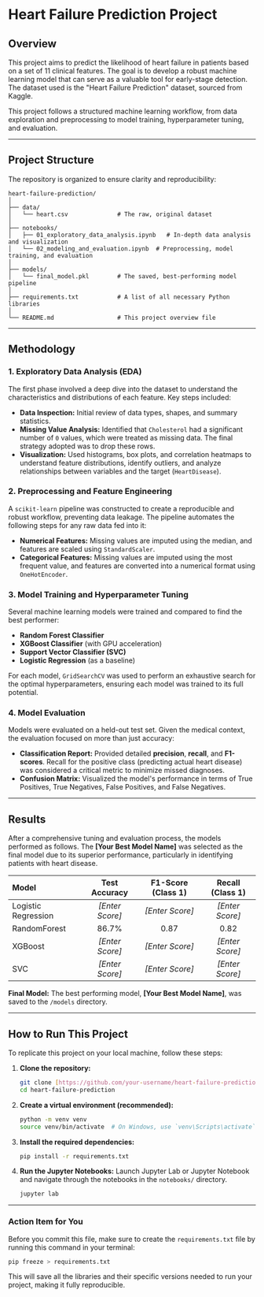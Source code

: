 # Heart Failure Prediction Project

## Overview

This project aims to predict the likelihood of heart failure in patients based on a set of 11 clinical features. The goal is to develop a robust machine learning model that can serve as a valuable tool for early-stage detection. The dataset used is the "Heart Failure Prediction" dataset, sourced from Kaggle.

This project follows a structured machine learning workflow, from data exploration and preprocessing to model training, hyperparameter tuning, and evaluation.

---

## Project Structure

The repository is organized to ensure clarity and reproducibility:

```
heart-failure-prediction/
│
├── data/
│   └── heart.csv              # The raw, original dataset
│
├── notebooks/
│   ├── 01_exploratory_data_analysis.ipynb   # In-depth data analysis and visualization
│   └── 02_modeling_and_evaluation.ipynb  # Preprocessing, model training, and evaluation
│
├── models/
│   └── final_model.pkl        # The saved, best-performing model pipeline
│
├── requirements.txt           # A list of all necessary Python libraries
│
└── README.md                  # This project overview file
```

---

## Methodology

### 1. Exploratory Data Analysis (EDA)
The first phase involved a deep dive into the dataset to understand the characteristics and distributions of each feature. Key steps included:
* **Data Inspection:** Initial review of data types, shapes, and summary statistics.
* **Missing Value Analysis:** Identified that `Cholesterol` had a significant number of `0` values, which were treated as missing data. The final strategy adopted was to drop these rows.
* **Visualization:** Used histograms, box plots, and correlation heatmaps to understand feature distributions, identify outliers, and analyze relationships between variables and the target (`HeartDisease`).

### 2. Preprocessing and Feature Engineering
A `scikit-learn` pipeline was constructed to create a reproducible and robust workflow, preventing data leakage. The pipeline automates the following steps for any raw data fed into it:
* **Numerical Features:** Missing values are imputed using the median, and features are scaled using `StandardScaler`.
* **Categorical Features:** Missing values are imputed using the most frequent value, and features are converted into a numerical format using `OneHotEncoder`.

### 3. Model Training and Hyperparameter Tuning
Several machine learning models were trained and compared to find the best performer:
* **Random Forest Classifier**
* **XGBoost Classifier** (with GPU acceleration)
* **Support Vector Classifier (SVC)**
* **Logistic Regression** (as a baseline)

For each model, `GridSearchCV` was used to perform an exhaustive search for the optimal hyperparameters, ensuring each model was trained to its full potential.

### 4. Model Evaluation
Models were evaluated on a held-out test set. Given the medical context, the evaluation focused on more than just accuracy:
* **Classification Report:** Provided detailed **precision**, **recall**, and **F1-scores**. Recall for the positive class (predicting actual heart disease) was considered a critical metric to minimize missed diagnoses.
* **Confusion Matrix:** Visualized the model's performance in terms of True Positives, True Negatives, False Positives, and False Negatives.

---

## Results

After a comprehensive tuning and evaluation process, the models performed as follows. The **[Your Best Model Name]** was selected as the final model due to its superior performance, particularly in identifying patients with heart disease.

| Model | Test Accuracy | F1-Score (Class 1) | Recall (Class 1) |
| :--- | :---: | :---: | :---: |
| Logistic Regression | *[Enter Score]* | *[Enter Score]* | *[Enter Score]* |
| RandomForest | 86.7% | 0.87 | 0.82 |
| XGBoost | *[Enter Score]* | *[Enter Score]* | *[Enter Score]* |
| SVC | *[Enter Score]* | *[Enter Score]* | *[Enter Score]* |

**Final Model:** The best performing model, **[Your Best Model Name]**, was saved to the `/models` directory.

---

## How to Run This Project

To replicate this project on your local machine, follow these steps:

1.  **Clone the repository:**
    ```bash
    git clone [https://github.com/your-username/heart-failure-prediction.git](https://github.com/your-username/heart-failure-prediction.git)
    cd heart-failure-prediction
    ```

2.  **Create a virtual environment (recommended):**
    ```bash
    python -m venv venv
    source venv/bin/activate  # On Windows, use `venv\Scripts\activate`
    ```

3.  **Install the required dependencies:**
    ```bash
    pip install -r requirements.txt
    ```

4.  **Run the Jupyter Notebooks:**
    Launch Jupyter Lab or Jupyter Notebook and navigate through the notebooks in the `notebooks/` directory.
    ```bash
    jupyter lab
    ```

---
### **Action Item for You**
Before you commit this file, make sure to create the `requirements.txt` file by running this command in your terminal:
```bash
pip freeze > requirements.txt
```
This will save all the libraries and their specific versions needed to run your project, making it fully reproducible.
